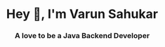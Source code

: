 
<h1 align="center">Hey 🤝, I'm Varun Sahukar</h1>
<h3 align="center">A love to be a Java Backend Developer </h>
